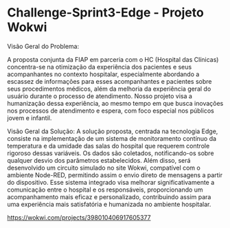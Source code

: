# Challenge-Sprint3-Edge - Projeto Wokwi


Visão Geral do Problema:

A proposta conjunta da FIAP em parceria com o HC (Hospital das Clínicas) concentra-se na otimização da experiência dos pacientes e seus acompanhantes no contexto hospitalar,
especialmente abordando a escassez de informações para esses acompanhantes e pacientes sobre seus procedimentos médicos, além da melhoria da experiência geral do usuário durante o processo de atendimento.
Nosso projeto visa a humanização dessa experiência, ao mesmo tempo em que busca inovações nos processos de atendimento e espera, com foco especial nos públicos jovem e infantil.

 Visão Geral da Solução:
A solução proposta, centrada na tecnologia Edge, consiste na implementação de um sistema de monitoramento contínuo da temperatura e da umidade das salas do hospital que requerem controle rigoroso dessas variáveis. Os dados são coletados, notificando-os sobre qualquer desvio dos parâmetros estabelecidos. Além disso, será desenvolvido um circuito simulado no site Wokwi, compatível com o ambiente Node-RED, permitindo assim o envio direto de mensagens a partir do dispositivo. Esse sistema integrado visa melhorar significativamente a comunicação entre o hospital e os responsáveis, proporcionando um acompanhamento mais eficaz e personalizado, contribuindo assim para uma experiência mais satisfatória e humanizada no ambiente hospitalar.



https://wokwi.com/projects/398010406917605377
